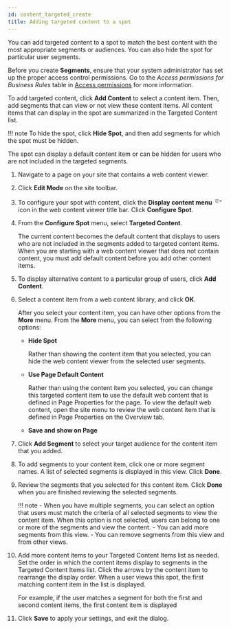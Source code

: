 ```yaml
---
id: content_targeted_create
title: Adding targeted content to a spot
---
```



You can add targeted content to a spot to match the best content with the most appropriate segments or audiences. You can also hide the spot for particular user segments.

Before you create **Segments**, ensure that your system administrator has set up the proper access control permissions. Go to the *Access permissions for Business Rules* table in [Access permissions](../../../../deployment/manage/security/controlling_access/resources_roles/sec_acc_rights.md) for more information.

To add targeted content, click **Add Content** to select a content item. Then, add segments that can view or not view these content items. All content items that can display in the spot are summarized in the Targeted Content list.

!!! note
    To hide the spot, click **Hide Spot**, and then add segments for which the spot must be hidden.

The spot can display a default content item or can be hidden for users who are not included in the targeted segments.

1.  Navigate to a page on your site that contains a web content viewer.

2.  Click **Edit Mode** on the site toolbar.

3.  To configure your spot with content, click the **Display content menu** ![content menu](../../../../images/content_menu2.jpg) icon in the web content viewer title bar. Click **Configure Spot**.

4.  From the **Configure Spot** menu, select **Targeted Content**.

    The current content becomes the default content that displays to users who are not included in the segments added to targeted content items. When you are starting with a web content viewer that does not contain content, you must add default content before you add other content items.

5.  To display alternative content to a particular group of users, click **Add Content**.

6.  Select a content item from a web content library, and click **OK**.

    After you select your content item, you can have other options from the **More** menu. From the **More** menu, you can select from the following options:

    -   **Hide Spot**

        Rather than showing the content item that you selected, you can hide the web content viewer from the selected user segments.

    -   **Use Page Default Content**

        Rather than using the content item you selected, you can change this targeted content item to use the default web content that is defined in Page Properties for the page. To view the default web content, open the site menu to review the web content item that is defined in Page Properties on the Overview tab.

    -   **Save and show on Page**

7.  Click **Add Segment** to select your target audience for the content item that you added.

8.  To add segments to your content item, click one or more segment names. A list of selected segments is displayed in this view. Click **Done**.

9.  Review the segments that you selected for this content item. Click **Done** when you are finished reviewing the selected segments.

    !!! note
        -   When you have multiple segments, you can select an option that users must match the criteria of all selected segments to view the content item. When this option is not selected, users can belong to one or more of the segments and view the content.
        -   You can add more segments from this view.
        -   You can remove segments from this view and from other views.

10. Add more content items to your Targeted Content Items list as needed. Set the order in which the content items display to segments in the Targeted Content Items list. Click the arrows by the content item to rearrange the display order. When a user views this spot, the first matching content item in the list is displayed.

    For example, if the user matches a segment for both the first and second content items, the first content item is displayed

11. Click **Save** to apply your settings, and exit the dialog.


